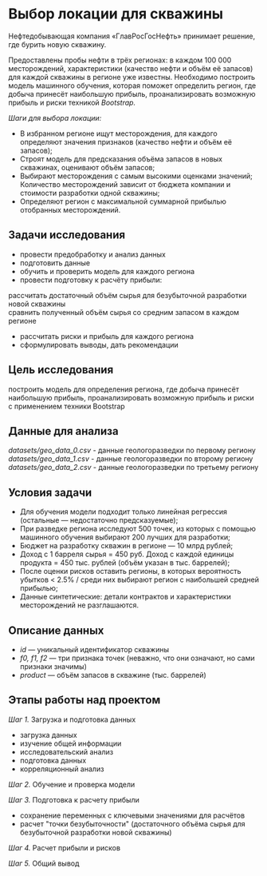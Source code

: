 # Выбор локации для скважины

Нефтедобывающая компания «ГлавРосГосНефть» принимает решение, где бурить новую скважину.

Предоставлены пробы нефти в трёх регионах: в каждом 100 000 месторождений, характеристики (качество нефти и объём её запасов) для каждой скважины в регионе уже известны. Необходимо построить модель машинного обучения, которая поможет определить регион, где добыча принесёт наибольшую прибыль, проанализировать возможную прибыль и риски техникой *Bootstrap.*

*Шаги для выбора локации:*

* В избранном регионе ищут месторождения, для каждого определяют значения признаков (качество нефти и объём её запасов);
* Строят модель для предсказания объёма запасов в новых скважинах, оценивают объём запасов;
* Выбирают месторождения с самым высокими оценками значений;  
Количество месторождений зависит от бюджета компании и стоимости разработки одной скважины;
* Определяют регион с максимальной суммарной прибылью отобранных месторождений.

## Задачи исследования

* провести предобработку и анализ данных
* подготовить данные
* обучить и проверить модель для каждого региона
* провести подготовку к расчёту прибыли:

рассчитать достаточный объём сырья для безубыточной разработки новой скважины  
cравнить полученный объём сырья со средним запасом в каждом регионе

* рассчитать риски и прибыль для каждого региона
* сформулировать выводы, дать рекомендации

## Цель исследования
построить модель для определения региона, где добыча принесёт наибольшую прибыль, проанализировать возможную прибыль и риски с применением техники Bootstrap

## Данные для анализа
*datasets/geo_data_0.csv* - данные геологоразведки по первому региону
*datasets/geo_data_1.csv* - данные геологоразведки по второму региону
*datasets/geo_data_2.csv* - данные геологоразведки по третьему региону

## Условия задачи

* Для обучения модели подходит только линейная регрессия (остальные — недостаточно предсказуемые);
* При разведке региона исследуют 500 точек, из которых с помощью машинного обучения выбирают 200 лучших для разработки;
* Бюджет на разработку скважин в регионе — 10 млрд рублей;
* Доход с 1 барреля сырья = 450 руб.  Доход с каждой единицы продукта = 450 тыс. рублей (объём указан в тыс. баррелей);
* После оценки рисков оставить регионы, в которых вероятность убытков < 2.5% / cреди них выбирают регион с наибольшей средней прибылью;
* Данные синтетические: детали контрактов и характеристики месторождений не разглашаются.

## Описание данных 

* *id* — уникальный идентификатор скважины
* *f0, f1, f2* — три признака точек (неважно, что они означают, но сами признаки значимы)
* *product* — объём запасов в скважине (тыс. баррелей)

## Этапы работы над проектом

*Шаг 1.* Загрузка и подготовка данных

* загрузка данных
* изучение общей информации
* исследовательский анализ
* подготовка данных
* корреляционный анализ

*Шаг 2.* Обучение и проверка модели

*Шаг 3.* Подготовка к расчету прибыли

* сохранение переменных с ключевыми значениями для расчётов
* расчет "точки безубыточности" (достаточного объёма сырья для безубыточной разработки новой скважины)

*Шаг 4.* Расчет прибыли и рисков

*Шаг 5.* Общий вывод 
